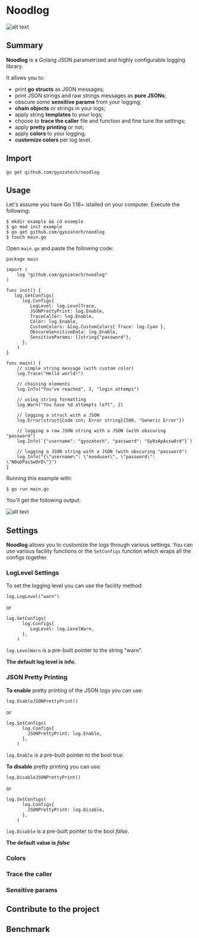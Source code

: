 # Noodlog

![alt text](assets/noodlogo.png?raw=true)

## Summary

**Noodlog** is a Golang JSON parametrized  and highly configurable logging library.

It allows you to:
- print **go structs** as JSON messages;
- print JSON strings and raw strings messages as **pure JSONs**;
- obscure some **sensitive params** from your logging;
- **chain objects** or strings in your logs;
- apply string **templates** to your logs;
- choose to **trace the caller** file and function and fine tune the settings;
- apply **pretty printing** or not;
- apply **colors** to your logging;
- **customize colors** per log level.

## Import 

``` go get github.com/gyozatech/noodlog ```

## Usage

Let's assume you have Go 1.16+ istalled on your computer.
Execute the following:

```shell
$ mkdir example && cd example
$ go mod init example
$ go get github.com/gyozatech/noodlog
$ touch main.go
```
Open `main.go` and paste the following code:

```golang
package main

import (
    log "github.com/gyozatech/noodlog"
)

func init() {
   log.SetConfigs(
      log.Configs{
         LogLevel: log.LevelTrace,
         JSONPrettyPrint: log.Enable,
         TraceCaller: log.Enable,
         Color: log.Enable,
         CustomColors: &log.CustomColors{ Trace: log.Cyan },
         ObscureSensitiveData: log.Enable,
         SensitiveParams: []string{"password"},
      },
    )
}

func main() {
    // simple string message (with custom color)
    log.Trace("Hello world!")
    
    // chaining elements
    log.Info("You've reached", 3, "login attemps")
    
    // using string formatting
    log.Warn("You have %d attempts left", 2)
    
    // logging a struct with a JSON
    log.Error(struct{Code int; Error string}{500, "Generic Error"})
    
    // logging a raw JSON string with a JSON (with obscuring "password")
    log.Info(`{"username": "gyozatech", "password": "Gy0zApAssw0rd"}`)
    
    // logging a JSON string with a JSON (with obscuring "password")
    log.Info("{\"username\": \"nooduser\", \"password\": \"N0oDPasSw0rD\"}")
}
```

Running this example with:
```shell
$ go run main.go
```
You'll get the following output:

![alt text](assets/example.png?raw=true)

## Settings

**Noodlog** allows you to customize the logs through various settings.
You can use various facility functions or the `SetConfigs` function which wraps all the configs together.

### LogLevel Settings

To set the logging level you can use the facility method:

```golang
log.LogLevel("warn")
```
or

```golang
log.SetConfigs(
      log.Configs{
         LogLevel: log.LevelWarn,
      },
    )

```
`log.LevelWarn` is a pre-built pointer to the string "warn".

**The default log level is info**.

### JSON Pretty Printing

**To enable** pretty printing of the JSON logs you can use:

```golang
log.EnableJSONPrettyPrint()
```
or

```golang
log.SetConfigs(
      log.Configs{
        JSONPrettyPrint: log.Enable,
      },
    )

```
`log.Enable` is a pre-built pointer to the bool _true_.

**To disable** pretty printing you can use:

```golang
log.DisableJSONPrettyPrint()
```
or

```golang
log.SetConfigs(
      log.Configs{
        JSONPrettyPrint: log.Disable,
      },
    )

```
`log.Disable` is a pre-built pointer to the bool _false_.

**The default value is _false_** 

### Colors

### Trace the caller

### Sensitive params

## Contribute to the project

## Benchmark

